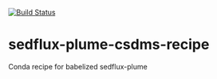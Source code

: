 [![Build 
Status](https://travis-ci.org/csdms-stack/sedflux-plume-csdms-recipe.svg?branch=master)](https://travis-ci.org/csdms-stack/sedflux-plume-csdms-recipe)
# sedflux-plume-csdms-recipe
Conda recipe for babelized sedflux-plume
